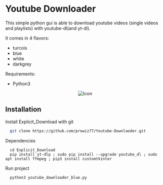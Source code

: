 # Youtube Downloader
This simple python gui is able to download youtube videos (single videos and playlists) with youtube-dl(and yt-dl).

It comes in 4 flavors:
  - turcois
  - blue
  - white
  - darkgrey


Requirements:
  - Python3




<p align="center">
    <img src="https://github.com/prowiz77/Youtube-Downlaoder/blob/main/images/mockup.png" alt="Icon" />
</p>

## Installation

Install Explicit_Download with git

```bash
  git clone https://github.com/prowiz77/Youtube-Downlaoder.git
```

Dependencies
```
  cd Explicit_Download  
  pip install yt-dlp ; sudo pip install --upgrade youtube_dl ; sudo apt install ffmpeg ; pip3 install customtkinter
```

Run project

```bash
  python3 youtube_downloader_blue.py
```  
    
